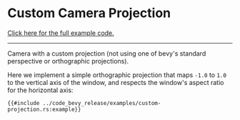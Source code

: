# Custom Camera Projection

[Click here for the full example code.](../code_bevy_release/examples/custom-projection.rs)

---

Camera with a custom projection (not using one of bevy's standard perspective or orthographic projections).

Here we implement a simple orthographic projection that maps `-1.0` to `1.0` to the vertical axis of the window,
and respects the window's aspect ratio for the horizontal axis:

```rust,no_run,noplayground
{{#include ../code_bevy_release/examples/custom-projection.rs:example}}
```
